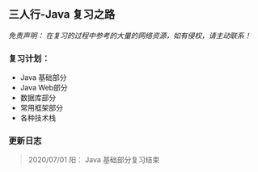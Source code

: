 ## 三人行-Java 复习之路

*免责声明： 在复习的过程中参考的大量的网络资源，如有侵权，请主动联系！*





### 复习计划：

- Java 基础部分
- Java Web部分
- 数据库部分
- 常用框架部分
- 各种技术栈



### 更新日志



>  2020/07/01 阳： Java 基础部分复习结束